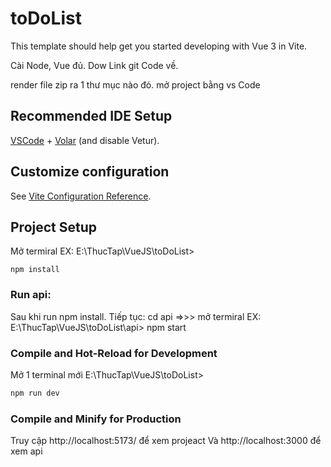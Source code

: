 # toDoList

This template should help get you started developing with Vue 3 in Vite.


Cài Node, Vue đủ.
Dow Link git Code về.

render file zip ra 1 thư mục nào đó.
mở project bằng vs Code


## Recommended IDE Setup

[VSCode](https://code.visualstudio.com/) + [Volar](https://marketplace.visualstudio.com/items?itemName=Vue.volar) (and disable Vetur).

## Customize configuration

See [Vite Configuration Reference](https://vite.dev/config/).

## Project Setup
Mở termiral EX: E:\ThucTap\VueJS\toDoList> 
``` sh:
npm install
```
### Run api:
Sau khi run npm install. Tiếp tục: cd api 
=>>> mở termiral EX: E:\ThucTap\VueJS\toDoList\api>
npm start

### Compile and Hot-Reload for Development
Mở 1 terminal mới E:\ThucTap\VueJS\toDoList> 
```sh RUN
npm run dev
```

### Compile and Minify for Production
Truy cập http://localhost:5173/ để xem projeact 
Và http://localhost:3000 để xem api
